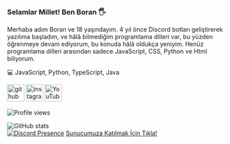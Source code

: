 ### Selamlar Millet! Ben Boran 🖐

Merhaba adım Boran ve 18 yaşındayım. 4 yıl önce Discord botları geliştirerek yazılıma başladım, ve hâlâ bilmediğim programlama dilleri var, bu yüzden öğrenmeye devam ediyorum, bu konuda hâlâ oldukça yeniyim. Henüz programlama dilleri arasından sadece JavaScript, CSS, Python ve Html biliyorum.

💻 JavaScript, Python, TypeScript, Java

[<img src='https://cdn.jsdelivr.net/npm/simple-icons@3.0.1/icons/github.svg' alt='github' height='40'>](https://github.com/borangokden)  [<img src='https://cdn.jsdelivr.net/npm/simple-icons@3.0.1/icons/instagram.svg' alt='instagram' height='40'>](https://www.instagram.com/borangokden/)  [<img src='https://cdn.jsdelivr.net/npm/simple-icons@3.0.1/icons/youtube.svg' alt='YouTube' height='40'>](https://www.youtube.com/channel/UCZ0DgL77TQFNMwmnbvG8cuw)

![Profile views](https://gpvc.arturio.dev/BoranGkdn)  

![GitHub stats](https://github-readme-stats.vercel.app/api?username=borangokden&show_icons=true)  
[![Discord Presence](https://lanyard-profile-readme.vercel.app/api/444169685127135283?hideDiscrim=true)](https://discord.com/users/444169685127135283)
[Sunucumuza Katılmak İçin Tıkla!](https://discord.gg/BoranGkdn) 

